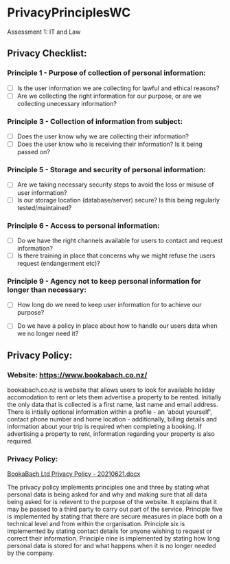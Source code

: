 # PrivacyPrinciplesWC
Assessment 1: IT and Law

## Privacy Checklist:

### Principle 1 - Purpose of collection of personal information:
- [ ] Is the user information we are collecting for lawful and ethical reasons?
- [ ] Are we collecting the right information for our purpose, or are we collecting unecessary information?

### Principle 3 - Collection of information from subject:
- [ ] Does the user know why we are collecting their information?
- [ ] Does the user know who is receiving their information? Is it being passed on?

### Principle 5 - Storage and security of personal information:
- [ ] Are we taking necessary security steps to avoid the loss or misuse of user information?
- [ ] Is our storage location (database/server) secure? Is this being regularly tested/maintained?

### Principle 6 - Access to personal information:
- [ ] Do we have the right channels available for users to contact and request information?
- [ ] Is there training in place that concerns why we might refuse the users request (endangerment etc)? 

### Principle 9 - Agency not to keep personal information for longer than necessary:
- [ ] How long do we need to keep user information for to achieve our purpose? 
- [ ] Do we have a policy in place about how to handle our users data when we no longer need it?


## Privacy Policy:

### Website: https://www.bookabach.co.nz/
bookabach.co.nz is website that allows users to look for available holiday accomodation to rent or lets them advertise a property to be rented. 
Initially the only data that is collected is a first name, last name and email address. There is intially optional information within a profile - an 'about yourself', contact phone number and home location - additionally, billing details and information about your trip is required when completing a booking.
If advertising a property to rent, information regarding your property is also required.

### Privacy Policy:
[BookaBach Ltd Privacy Policy - 20210621.docx](https://github.com/mjkenno/PrivacyPrinciplesWC/files/6081815/BookaBach.Ltd.Privacy.Policy.-.20210621.docx)



The privacy policy implements principles one and three by stating what personal data is being asked for and why and making sure that all data being asked for is relevent to the purpose of the website.
It explains that it may be passed to a third party to carry out part of the service.
Principle five is implemented by stating that there are secure measures in place both on a technical level and from within the organisation.
Principle six is implememted by stating contact details for anyone wishing to request or correct their information.
Principle nine is implemented by stating how long personal data is stored for and what happens when it is no longer needed by the company. 
